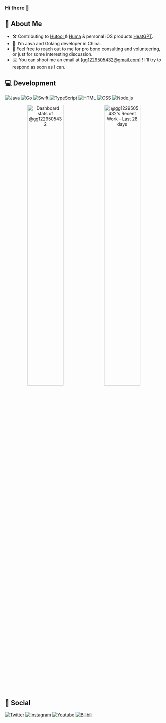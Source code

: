 ### Hi there 👋

## 🧔 About Me

- 🛠 Contributing to [Hutool ](https://github.com/dromara/hutool)& [Huma](https://github.com/danielgtaylor/huma) & personal iOS products [HeatGPT](https://apps.apple.com/no/app/heatgpt/id6459510964).
- 🌱: I’m Java and Golang developer in China. 
- 💬  Feel free to reach out to me for pro bono consulting and volunteering, or just for some interesting discussion.
- ✉️  You can shoot me an email at [gg1229505432@gmail.com] ! I'll try to respond as soon as I can.



## 💻 Development

![Java](https://custom-icon-badges.herokuapp.com/badge/Java-b07219.svg?logo=Java&logoColor=white)  ![Go](https://custom-icon-badges.herokuapp.com/badge/Go-00ADD8.svg?logo=Go&logoColor=white)  ![Swift](https://custom-icon-badges.herokuapp.com/badge/Swift-F05138.svg?logo=Swift&logoColor=white) ![TypeScript](https://custom-icon-badges.herokuapp.com/badge/TypeScript-2b7489.svg?logo=TypeScript&logoColor=white) ![HTML](https://img.shields.io/badge/-HTML-05122A?style=flat&logo=HTML5) ![CSS](https://img.shields.io/badge/-CSS-05122A?style=flat&logo=CSS3&logoColor=1572B6) ![Node.js](https://img.shields.io/badge/-Node.js-05122A?style=flat&logo=node.js) 

<p align="center">
<a href="https://github.com/gg1229505432">
  <img alt="Dashboard stats of @gg1229505432" src="https://next.ossinsight.io/widgets/official/compose-user-dashboard-stats/thumbnail.png?user_id=87351268&image_size=auto&color_scheme=dark" width="48%" height="auto">
  <img alt="@gg1229505432's Recent Work - Last 28 days" src="https://next.ossinsight.io/widgets/official/compose-currently-working-on/thumbnail.png?user_id=87351268&activity_type=all&image_size=auto&color_scheme=dark" width="48%" height="auto">
</a>
</p>



## 💬  Social

[![Twitter](https://img.shields.io/badge/twitter-%231DA1F2.svg?&style=for-the-badge&logo=twitter&logoColor=white)](https://twitter.com) [![Instagram](https://img.shields.io/badge/instagram%20-%23E4405F.svg?&style=for-the-badge&logo=Instagram&logoColor=white)](https://www.instagram.com/yenanren_frank/) [![Youtube](https://img.shields.io/badge/youtube%20-%23FF0000.svg?&style=for-the-badge&logo=YouTube&logoColor=white)](https://www.youtube.com/channel/UCz0s5YEq0uvqEExTjejvblg) [![Bilibili](https://img.shields.io/badge/bilibili%20-%23ea7a99.svg?&style=for-the-badge&logo=Instagram&logoColor=white)](https://space.bilibili.com/3546656091933186)



